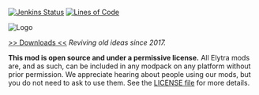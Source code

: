 [![Jenkins Status](https://img.shields.io/jenkins/s/https/ci.elytradev.com/job/elytra/job/Teckle/job/1.12.svg)](https://ci.elytradev.com/job/elytra/job/Teckle/job/1.12/)
[![Lines of Code](https://tokei.rs/b1/github/elytra/Teckle?category=code)](https://github.com/elytra/Teckle)


![Logo](https://raw.githubusercontent.com/elytra/Teckle/1.12/src/main/resources/assets/teckle/Logo.png)

[>> Downloads <<](https://github.com/elytra/Teckle/releases)
*Reviving old ideas since 2017.*

**This mod is open source and under a permissive license.** All Elytra mods are,
and as such, can be included in any modpack on any platform without prior
permission. We appreciate hearing about people using our mods, but you do not
need to ask to use them. See the [LICENSE file](LICENSE) for more details.
